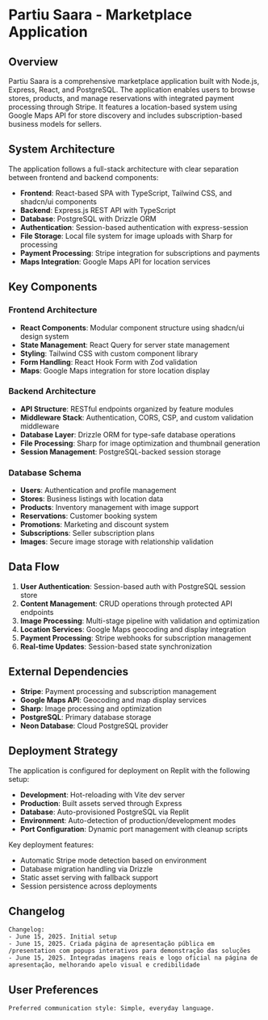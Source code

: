 # Partiu Saara - Marketplace Application

## Overview

Partiu Saara is a comprehensive marketplace application built with Node.js, Express, React, and PostgreSQL. The application enables users to browse stores, products, and manage reservations with integrated payment processing through Stripe. It features a location-based system using Google Maps API for store discovery and includes subscription-based business models for sellers.

## System Architecture

The application follows a full-stack architecture with clear separation between frontend and backend components:

- **Frontend**: React-based SPA with TypeScript, Tailwind CSS, and shadcn/ui components
- **Backend**: Express.js REST API with TypeScript
- **Database**: PostgreSQL with Drizzle ORM
- **Authentication**: Session-based authentication with express-session
- **File Storage**: Local file system for image uploads with Sharp for processing
- **Payment Processing**: Stripe integration for subscriptions and payments
- **Maps Integration**: Google Maps API for location services

## Key Components

### Frontend Architecture
- **React Components**: Modular component structure using shadcn/ui design system
- **State Management**: React Query for server state management
- **Styling**: Tailwind CSS with custom component library
- **Form Handling**: React Hook Form with Zod validation
- **Maps**: Google Maps integration for store location display

### Backend Architecture
- **API Structure**: RESTful endpoints organized by feature modules
- **Middleware Stack**: Authentication, CORS, CSP, and custom validation middleware
- **Database Layer**: Drizzle ORM for type-safe database operations
- **File Processing**: Sharp for image optimization and thumbnail generation
- **Session Management**: PostgreSQL-backed session storage

### Database Schema
- **Users**: Authentication and profile management
- **Stores**: Business listings with location data
- **Products**: Inventory management with image support
- **Reservations**: Customer booking system
- **Promotions**: Marketing and discount system
- **Subscriptions**: Seller subscription plans
- **Images**: Secure image storage with relationship validation

## Data Flow

1. **User Authentication**: Session-based auth with PostgreSQL session store
2. **Content Management**: CRUD operations through protected API endpoints
3. **Image Processing**: Multi-stage pipeline with validation and optimization
4. **Location Services**: Google Maps geocoding and display integration
5. **Payment Processing**: Stripe webhooks for subscription management
6. **Real-time Updates**: Session-based state synchronization

## External Dependencies

- **Stripe**: Payment processing and subscription management
- **Google Maps API**: Geocoding and map display services
- **Sharp**: Image processing and optimization
- **PostgreSQL**: Primary database storage
- **Neon Database**: Cloud PostgreSQL provider

## Deployment Strategy

The application is configured for deployment on Replit with the following setup:

- **Development**: Hot-reloading with Vite dev server
- **Production**: Built assets served through Express
- **Database**: Auto-provisioned PostgreSQL via Replit
- **Environment**: Auto-detection of production/development modes
- **Port Configuration**: Dynamic port management with cleanup scripts

Key deployment features:
- Automatic Stripe mode detection based on environment
- Database migration handling via Drizzle
- Static asset serving with fallback support
- Session persistence across deployments

## Changelog

```
Changelog:
- June 15, 2025. Initial setup
- June 15, 2025. Criada página de apresentação pública em /presentation com popups interativos para demonstração das soluções
- June 15, 2025. Integradas imagens reais e logo oficial na página de apresentação, melhorando apelo visual e credibilidade
```

## User Preferences

```
Preferred communication style: Simple, everyday language.
```